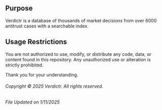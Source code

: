 ## Purpose

Verdictr is a database of thousands of market decisions from over 6000 antitrust cases with a searchable index.

## Usage Restrictions

You are not authorized to use, modify, or distribute any code, data, or content found in this repository. Any unauthorized use or alteration is strictly prohibited.

Thank you for your understanding.

###### Copyright © 2025 Verdictr. All rights reserved.

###### File Updated on 1/11/2025